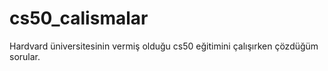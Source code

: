 # cs50_calismalar
Hardvard üniversitesinin vermiş olduğu cs50 eğitimini çalışırken çözdüğüm sorular.
